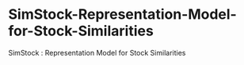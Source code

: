 # SimStock-Representation-Model-for-Stock-Similarities
SimStock : Representation Model for Stock Similarities
